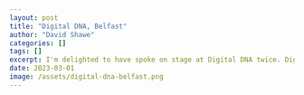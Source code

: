 ```yaml
---
layout: post
title: "Digital DNA, Belfast"
author: "David Shawe"
categories: []
tags: []
excerpt: I'm delighted to have spoke on stage at Digital DNA twice. Digital DNA is the largest Tech Conference in Northern Ireland.
date: 2023-03-01
image: /assets/digital-dna-belfast.png
---
```

